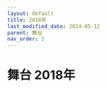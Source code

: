```yaml
---
layout: default
title: 2018年
last_modified_date: 2024-05-12
parent: 舞台
nav_order: 2
---
```


# 舞台 2018年
